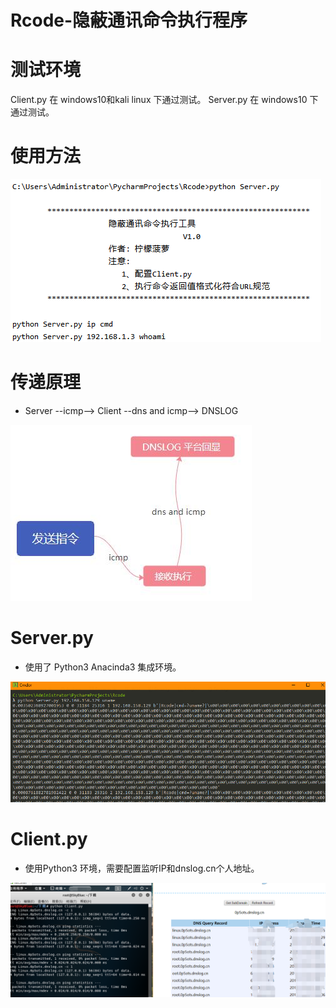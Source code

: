 # Rcode-隐蔽通讯命令执行程序


# 测试环境
Client.py 在 windows10和kali linux 下通过测试。
Server.py 在 windows10 下通过测试。

# 使用方法
![image](./img/shuoming.png)


# 传递原理
+ Server --icmp--> Client --dns and icmp--> DNSLOG

![image](./img/原理.jpg)


# Server.py
+ 使用了 Python3 Anacinda3 集成环境。

![image](./img/Server.png)


# Client.py
+ 使用Python3 环境，需要配置监听IP和dnslog.cn个人地址。

![image](./img/Client.png)




